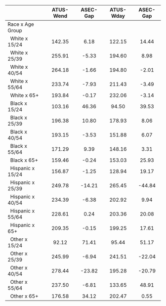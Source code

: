 
|                      |    ATUS-Wend |     ASEC-Gap |    ATUS-Wday |     ASEC-Gap |
| -------------------- | :----------: | :----------: | :----------: | :----------: |
| Race x Age Group     |              |              |              |              |
| &nbsp;&nbsp;White x 15/24 |       142.35 |         6.18 |       122.15 |        14.44 |
| &nbsp;&nbsp;White x 25/39 |       255.91 |        -5.33 |       194.60 |         8.98 |
| &nbsp;&nbsp;White x 40/54 |       264.18 |        -1.66 |       194.80 |        -2.01 |
| &nbsp;&nbsp;White x 55/64 |       233.74 |        -7.93 |       211.43 |        -3.49 |
| &nbsp;&nbsp;White x 65+ |       193.84 |        -0.17 |       232.06 |        -3.14 |
| &nbsp;&nbsp;Black x 15/24 |       103.16 |        46.36 |        94.50 |        39.53 |
| &nbsp;&nbsp;Black x 25/39 |       196.38 |        10.80 |       178.93 |         8.06 |
| &nbsp;&nbsp;Black x 40/54 |       193.15 |        -3.53 |       151.88 |         6.07 |
| &nbsp;&nbsp;Black x 55/64 |       171.29 |         9.39 |       148.16 |         3.31 |
| &nbsp;&nbsp;Black x 65+ |       159.46 |        -0.24 |       153.03 |        25.93 |
| &nbsp;&nbsp;Hispanic x 15/24 |       156.87 |        -1.25 |       128.94 |        19.17 |
| &nbsp;&nbsp;Hispanic x 25/39 |       249.78 |       -14.21 |       265.45 |       -44.84 |
| &nbsp;&nbsp;Hispanic x 40/54 |       234.39 |        -6.38 |       202.92 |         9.94 |
| &nbsp;&nbsp;Hispanic x 55/64 |       228.61 |         0.24 |       203.36 |        20.08 |
| &nbsp;&nbsp;Hispanic x 65+ |       209.35 |        -0.15 |       199.25 |        17.61 |
| &nbsp;&nbsp;Other x 15/24 |        92.12 |        71.41 |        95.44 |        51.17 |
| &nbsp;&nbsp;Other x 25/39 |       245.99 |        -6.94 |       241.51 |       -22.04 |
| &nbsp;&nbsp;Other x 40/54 |       278.44 |       -23.82 |       195.28 |       -20.79 |
| &nbsp;&nbsp;Other x 55/64 |       237.50 |        -6.81 |       133.65 |        48.91 |
| &nbsp;&nbsp;Other x 65+ |       176.58 |        34.12 |       202.47 |         0.55 |


